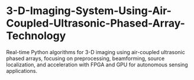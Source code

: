 # 3-D-Imaging-System-Using-Air-Coupled-Ultrasonic-Phased-Array-Technology
Real-time Python algorithms for 3-D imaging using air-coupled ultrasonic phased arrays, focusing on preprocessing, beamforming, source localization, and acceleration with FPGA and GPU for autonomous sensing applications.
